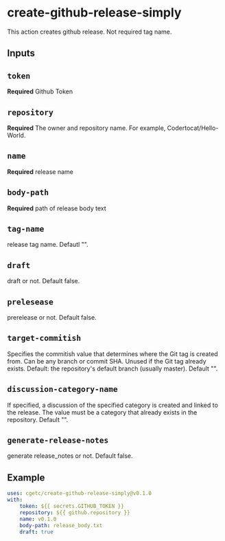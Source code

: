 # create-github-release-simply

This action creates github release.
Not required tag name.

## Inputs

## `token`

**Required** Github Token

## `repository`

**Required** The owner and repository name. For example, Codertocat/Hello-World.

## `name`

**Required** release name

## `body-path`

**Required** path of release body text

## `tag-name`

release tag name. Defautl "".

## `draft`

draft or not. Default false.

## `prelesease`

prerelease or not. Default false.

## `target-commitish`

Specifies the commitish value that determines where the Git tag is created from. Can be any branch or commit SHA. Unused if the Git tag already exists. Default: the repository's default branch (usually master). Default "".

## `discussion-category-name`

If specified, a discussion of the specified category is created and linked to the release. The value must be a category that already exists in the repository. Default "".

## `generate-release-notes`

generate release_notes or not. Default false.


## Example

```yml
uses: cgetc/create-github-release-simply@v0.1.0
with:
    token: ${{ secrets.GITHUB_TOKEN }}
    repository: ${{ github.repository }}
    name: v0.1.0
    body-path: release_body.txt
    draft: true
```

